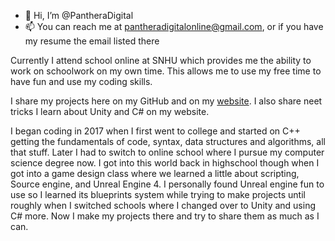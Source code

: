 
- 👋 Hi, I’m @PantheraDigital
- 📫 You can reach me at pantheradigitalonline@gmail.com, or if you have my resume the email listed there

Currently I attend school online at SNHU which provides me the ability to work on schoolwork on my own time. This allows me to use my free time to have fun and use my coding skills. 

I share my projects here on my GitHub and on my [website](https://panthera-digital.online/). I also share neet tricks I learn about Unity and C# on my website. 

I began coding in 2017 when I first went to college and started on C++ getting the fundamentals of code, syntax, data structures and algorithms, all that stuff. Later I had to switch to online school where I pursue my computer science degree now. I got into this world back in highschool though when I got into a game design class where we learned a little about scripting, Source engine, and Unreal Engine 4. I personally found Unreal engine fun to use so I learned its blueprints system while trying to make projects until roughly when I switched schools where I changed over to Unity and using C# more. Now I make my projects there and try to share them as much as I can. 


<!---
PantheraDigital/PantheraDigital is a ✨ special ✨ repository because its `README.md` (this file) appears on your GitHub profile.
You can click the Preview link to take a look at your changes.
--->
